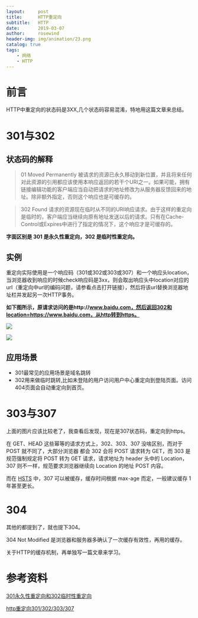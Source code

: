 ```yaml
---
layout:     post
title:      HTTP重定向
subtitle:   HTTP
date:       2019-03-07
author:     rosewind
header-img: img/animation/23.png
catalog: true
tags:
    - 网络
    - HTTP
---
```


# 前言

HTTP中重定向的状态码是3XX,几个状态码容易混淆，特地用这篇文章来总结。

# 301与302

## 状态码的解释

> 01 Moved Permanently 被请求的资源已永久移动到新位置，并且将来任何对此资源的引用都应该使用本响应返回的若干个URI之一。如果可能，拥有链接编辑功能的客户端应当自动把请求的地址修改为从服务器反馈回来的地址。除非额外指定，否则这个响应也是可缓存的。

> 302 Found 请求的资源现在临时从不同的URI响应请求。由于这样的重定向是临时的，客户端应当继续向原有地址发送以后的请求。只有在Cache-Control或Expires中进行了指定的情况下，这个响应才是可缓存的。

**字面区别是 301 是永久性重定向，302 是临时性重定向。**

## 实例

重定向实际使用是一个响应码（301或302或303或307）和一个响应头location，当浏览器收到响应的时候check响应码是3xx，则会取出响应头中location对应的url（重定向中url的编码问题，请参看点击打开链接），然后将该url替换浏览器地址栏并发起另一次HTTP事务。

**如下图所示，原请求访问的是http://www.baidu.com，然后返回302和location=https://www.baidu.com，从http转到https。**

![](https://github.com/zhng1456/zhng1456.github.io/blob/master/img/typora-user-images/20160302022905326.png?raw=true)

![](https://github.com/zhng1456/zhng1456.github.io/blob/master/img/typora-user-images/20160302022920077.png?raw=true)

## 应用场景

- 301最常见的应用场景是域名跳转
- 302用来做临时跳转,比如未登陆的用户访问用户中心重定向到登陆页面。访问404页面会自动重定向到首页。

# 303与307

上面的图片应该比较老了，我查看后发现，现在是307状态码，重定向到https。

在 GET、HEAD 这些幂等的请求方式上，302、303、307 没啥区别，而对于 POST 就不同了，大部分浏览器 都会 302 会将 POST 请求转为 GET，而 303 是规范强制规定将 POST 转为 GET 请求，请求地址为 header 头中的 Location，307 则不一样，规范要求浏览器继续向 Location 的地址 POST 内容。

而在 [HSTS](https://zhangzifan.com/tags/hsts) 中，307 可以被缓存，缓存时间根据 max-age 而定，一般建议缓存 1 年甚至更长。

# 304

其他的都提到了，就也提下304。

304 Not Modified 是浏览器和服务器多确认了一次缓存有效性，再用的缓存。

关于HTTP的缓存机制，再单独写一篇文章来学习。

# 参考资料

[301永久性重定向和302临时性重定向](https://www.jianshu.com/p/887d16ba71b9)

[http重定向301/302/303/307](https://blog.csdn.net/reliveIT/article/details/50776984)